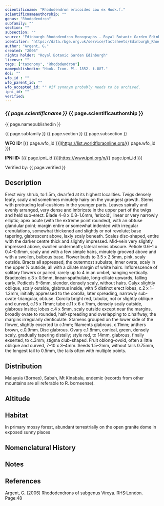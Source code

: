 ```yaml
---
scientificname: "Rhododendron ericoides Low ex Hook.f."
scientificnameauthorship: ""
genus: "Rhododendron"
subfamily: ""
section: ""
subsection: ""
source: "Edinburgh Rhododendron Monographs – Royal Botanic Garden Edinburgh"
identifier: "https://data.rbge.org.uk/service/factsheets/Edinburgh_Rhododendron_Monographs.xhtml"
author: "Argent, G."
created: "2006"
rights holder: "Royal Botanic Garden Edinburgh"
license: ""
tags: ["taxonomy", "Rhododendron"]
namepublishedin: "Hook. Icon. Pl. 1852. t.887."
doi: ""
wfo_id : ""
wfo_parent_id: ""
wfo_accepted_id: "" #if synonym probably needs to be archived.                      
ipni_id: ""
verified:
---
```

### _{{ page.scientificname }}_ {{ page.scientificauthorship }}
 {{ page.namepublishedin }}

{{ page.subfamily }} {{ page.section }} {{ page.subsection }}

**WFO ID:** [{{ page.wfo_id }}](https://list.worldfloraonline.org/{{ page.wfo_id }})

**IPNI ID:** [{{ page.ipni_id }}](https://www.ipni.org/n/{{ page.ipni_id }})

Verified by: {{ page.verified }}



## Description
Erect wiry shrub, to 1.5m, dwarfed at its highest localities. Twigs densely leafy, scaly and sometimes minutely hairy on the youngest growth. Stems with protruding leaf-cushions in the younger parts. Leaves spirally and evenly arranged, very dense and imbricate in the upper part of the twigs and held sub-erect. Blade 4–8 x 0.8–1.6mm, ‘ericoid’, linear or very narrowly elliptic; apex acute (with the extreme point rounded), with an obtuse glandular point; margin entire or somewhat indented with irregular crenulations, somewhat thickened and slightly or not revolute; base tapering, glabrescent above, laxly scaly beneath. Scales disc-shaped, entire with the darker centre thick and slightly impressed. Mid-vein very slightly impressed above, swollen underneath; lateral veins obscure. Petiole 0.6–1 x 0.4–0.6mm, scaly and with a few simple hairs, minutely grooved above and with a swollen, bulbous base. Flower buds to 3.5 x 2.5mm, pink, scaly outside. Bracts all appressed, the outermost subulate, inner ovate, scaly in the upper ½ outside, all with a ciliate margin of white hairs. Inflorescence of solitary flowers or paired, rarely up to 4 in an umbel, hanging vertically. Bracteoles c.3 x 0.5mm, linear-spathulate, long-ciliate upwards, falling early. Pedicels 5–8mm, slender, densely scaly, without hairs. Calyx slightly oblique, scaly outside, glabrous inside, with 5 distinct erect lobes, c.2 x 1–1.3mm, initially appressed to the corolla, later spreading, narrowly sub-ovate-triangular, obtuse. Corolla bright red, tubular, not or slightly oblique and curved, c.15 x 11mm; tube c.11 x 6 x 7mm, densely scaly outside, glabrous inside; lobes c.4 x 5mm, scaly outside except near the margins, broadly ovate to rounded, half-spreading and overlapping to c.halfway, the margins irregularly denticulate. Stamens grouped on the lower side of the flower, slightly exserted to c.1mm; filaments glabrous, c.11mm; anthers brown, c.0.9mm. Disc glabrous. Ovary c.1.8mm, conical, green, densely scaly, gradually tapering distally; style red, to 14mm, glabrous, finally exserted, to c.3mm; stigma club-shaped. Fruit oblong-ovoid, often a little oblique and curved, 7–10 x 3–4mm. Seeds 1.5–2mm, without tails 0.75mm, the longest tail to 0.5mm, the tails often with multiple points.

## Distribution
Malaysia (Borneo), Sabah, Mt Kinabalu, endemic (records from other mountains are all referable to R. borneense).

## Altitude


## Habitat
In primary mossy forest, abundant terrestrially on the open granite dome in exposed sunny places

## Nomenclatural History

                       
## Notes


## References

Argent, G. (2006) Rhododendrons of subgenus Vireya. RHS:London. Page:48

